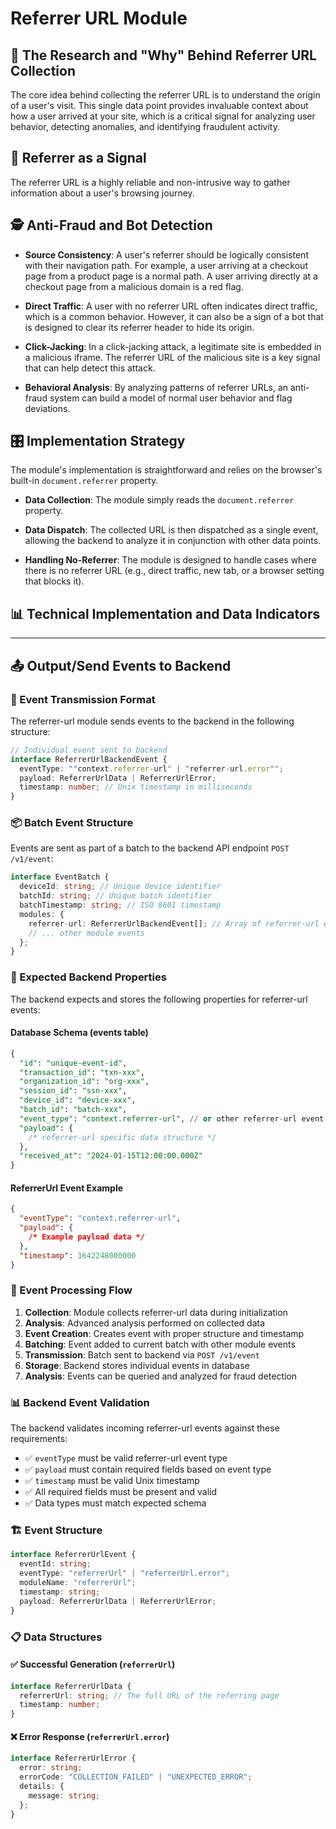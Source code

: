 # Referrer URL Module

## 🔬 The Research and "Why" Behind Referrer URL Collection

The core idea behind collecting the referrer URL is to understand the origin of a user's visit. This single data point provides invaluable context about how a user arrived at your site, which is a critical signal for analyzing user behavior, detecting anomalies, and identifying fraudulent activity.

## 🔗 Referrer as a Signal

The referrer URL is a highly reliable and non-intrusive way to gather information about a user's browsing journey.

## 🕵️ Anti-Fraud and Bot Detection

- **Source Consistency**: A user's referrer should be logically consistent with their navigation path. For example, a user arriving at a checkout page from a product page is a normal path. A user arriving directly at a checkout page from a malicious domain is a red flag.

- **Direct Traffic**: A user with no referrer URL often indicates direct traffic, which is a common behavior. However, it can also be a sign of a bot that is designed to clear its referrer header to hide its origin.

- **Click-Jacking**: In a click-jacking attack, a legitimate site is embedded in a malicious iframe. The referrer URL of the malicious site is a key signal that can help detect this attack.

- **Behavioral Analysis**: By analyzing patterns of referrer URLs, an anti-fraud system can build a model of normal user behavior and flag deviations.

## 🎛️ Implementation Strategy

The module's implementation is straightforward and relies on the browser's built-in `document.referrer` property.

- **Data Collection**: The module simply reads the `document.referrer` property.

- **Data Dispatch**: The collected URL is then dispatched as a single event, allowing the backend to analyze it in conjunction with other data points.

- **Handling No-Referrer**: The module is designed to handle cases where there is no referrer URL (e.g., direct traffic, new tab, or a browser setting that blocks it).

## 📊 Technical Implementation and Data Indicators

---

## 📤 Output/Send Events to Backend

### 🚀 Event Transmission Format

The referrer-url module sends events to the backend in the following structure:

```typescript
// Individual event sent to backend
interface ReferrerUrlBackendEvent {
  eventType: ""context.referrer-url" | "referrer-url.error"";
  payload: ReferrerUrlData | ReferrerUrlError;
  timestamp: number; // Unix timestamp in milliseconds
}
```

### 📦 Batch Event Structure

Events are sent as part of a batch to the backend API endpoint `POST /v1/event`:

```typescript
interface EventBatch {
  deviceId: string; // Unique device identifier
  batchId: string; // Unique batch identifier
  batchTimestamp: string; // ISO 8601 timestamp
  modules: {
    referrer-url: ReferrerUrlBackendEvent[]; // Array of referrer-url events
    // ... other module events
  };
}
```

### 🎯 Expected Backend Properties

The backend expects and stores the following properties for referrer-url events:

#### Database Schema (events table)
```sql
{
  "id": "unique-event-id",
  "transaction_id": "txn-xxx",
  "organization_id": "org-xxx", 
  "session_id": "ssn-xxx",
  "device_id": "device-xxx",
  "batch_id": "batch-xxx",
  "event_type": "context.referrer-url", // or other referrer-url event types
  "payload": {
    /* referrer-url specific data structure */
  },
  "received_at": "2024-01-15T12:00:00.000Z"
}
```

#### ReferrerUrl Event Example
```json
{
  "eventType": "context.referrer-url",
  "payload": {
    /* Example payload data */
  },
  "timestamp": 1642248000000
}
```

### 🔄 Event Processing Flow

1. **Collection**: Module collects referrer-url data during initialization
2. **Analysis**: Advanced analysis performed on collected data
3. **Event Creation**: Creates event with proper structure and timestamp
4. **Batching**: Event added to current batch with other module events
5. **Transmission**: Batch sent to backend via `POST /v1/event`
6. **Storage**: Backend stores individual events in database
7. **Analysis**: Events can be queried and analyzed for fraud detection

### 📊 Backend Event Validation

The backend validates incoming referrer-url events against these requirements:

- ✅ `eventType` must be valid referrer-url event type
- ✅ `payload` must contain required fields based on event type
- ✅ `timestamp` must be valid Unix timestamp
- ✅ All required fields must be present and valid
- ✅ Data types must match expected schema


### 🏗️ Event Structure

```typescript
interface ReferrerUrlEvent {
  eventId: string;
  eventType: "referrerUrl" | "referrerUrl.error";
  moduleName: "referrerUrl";
  timestamp: string;
  payload: ReferrerUrlData | ReferrerUrlError;
}
```

### 📋 Data Structures

#### ✅ Successful Generation (`referrerUrl`)

```typescript
interface ReferrerUrlData {
  referrerUrl: string; // The full URL of the referring page
  timestamp: number;
}
```

#### ❌ Error Response (`referrerUrl.error`)

```typescript
interface ReferrerUrlError {
  error: string;
  errorCode: "COLLECTION_FAILED" | "UNEXPECTED_ERROR";
  details: {
    message: string;
  };
}
```
